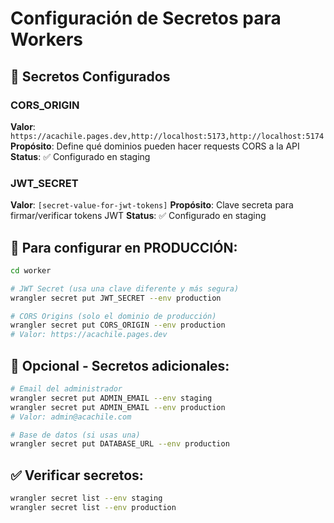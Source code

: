 # Configuración de Secretos para Workers

## 🔐 Secretos Configurados

### CORS_ORIGIN
**Valor**: `https://acachile.pages.dev,http://localhost:5173,http://localhost:5174`
**Propósito**: Define qué dominios pueden hacer requests CORS a la API
**Status**: ✅ Configurado en staging

### JWT_SECRET  
**Valor**: `[secret-value-for-jwt-tokens]`
**Propósito**: Clave secreta para firmar/verificar tokens JWT
**Status**: ✅ Configurado en staging

## 🚀 Para configurar en PRODUCCIÓN:

```bash
cd worker

# JWT Secret (usa una clave diferente y más segura)
wrangler secret put JWT_SECRET --env production

# CORS Origins (solo el dominio de producción)
wrangler secret put CORS_ORIGIN --env production
# Valor: https://acachile.pages.dev
```

## 🔧 Opcional - Secretos adicionales:

```bash
# Email del administrador
wrangler secret put ADMIN_EMAIL --env staging
wrangler secret put ADMIN_EMAIL --env production
# Valor: admin@acachile.com

# Base de datos (si usas una)
wrangler secret put DATABASE_URL --env production
```

## ✅ Verificar secretos:
```bash
wrangler secret list --env staging
wrangler secret list --env production
```